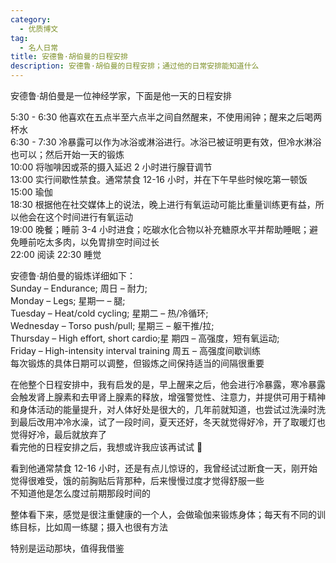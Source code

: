 ```yaml
---
category:
  - 优质博文
tag:
  - 名人日常
title: 安德鲁·胡伯曼的日程安排
description: 安德鲁·胡伯曼的日程安排；通过他的日常安排能知道什么
---
```


安德鲁·胡伯曼是一位神经学家，下面是他一天的日程安排

5:30 - 6:30 他喜欢在五点半至六点半之间自然醒来，不使用闹钟；醒来之后喝两杯水   
6:30 - 7:30 冷暴露可以作为冰浴或淋浴进行。冰浴已被证明更有效，但冷水淋浴也可以；然后开始一天的锻炼   
10:00 将咖啡因或茶的摄入延迟 2 小时进行腺苷调节   
13:00 实行间歇性禁食。通常禁食 12-16 小时，并在下午早些时候吃第一顿饭   
15:00 瑜伽   
18:30 根据他在社交媒体上的说法，晚上进行有氧运动可能比重量训练更有益，所以他会在这个时间进行有氧运动   
19:00 晚餐；睡前 3-4 小时进食；吃碳水化合物以补充糖原水平并帮助睡眠；避免睡前吃太多肉，以免胃排空时间过长   
22:00 阅读
22:30 睡觉

安德鲁·胡伯曼的锻炼详细如下：   
Sunday – Endurance;  周日 – 耐力;   
Monday – Legs;  星期一 – 腿;   
Tuesday – Heat/cold cycling; 星期二 – 热/冷循环;   
Wednesday – Torso push/pull; 星期三 – 躯干推/拉;   
Thursday – High effort, short cardio;星 期四 – 高强度，短有氧运动;   
Friday – High-intensity interval training 周五 – 高强度间歇训练   
每次锻炼的具体日期可以调整，但锻炼之间保持适当的间隔很重要

在他整个日程安排中，我有启发的是，早上醒来之后，他会进行冷暴露，寒冷暴露会触发肾上腺素和去甲肾上腺素的释放，增强警觉性、注意力，并提供可用于精神和身体活动的能量提升，对人体好处是很大的，几年前就知道，也尝试过洗澡时洗到最后改用冲冷水澡，试了一段时间，夏天还好，冬天就觉得好冷，开了取暖灯也觉得好冷，最后就放弃了   
看完他的日程安排之后，我想或许我应该再试试 🤔

看到他通常禁食 12-16 小时，还是有点儿惊讶的，我曾经试过断食一天，刚开始觉得很难受，饿的前胸贴后背那种，后来慢慢过度才觉得舒服一些   
不知道他是怎么度过前期那段时间的

整体看下来，感觉是很注重健康的一个人，会做瑜伽来锻炼身体；每天有不同的训练目标，比如周一练腿；摄入也很有方法

特别是运动那块，值得我借鉴